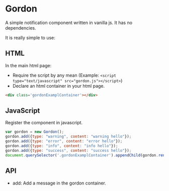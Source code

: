 Gordon
========

A simple notification component written in vanilla js. It has no dependencies.

It is really simple to use:

## HTML
In the main html page:
- Require the script by any mean (Example: `<script  type="text/javascript" src="gordon.js"></script>`)
- Declare an html container in your html page.
```html
<div class='gordonExamplContainer'></div>
```

## JavaScript
Register the component in javascript.
```javascript
var gordon = new Gordon();
gordon.add({type: "warning", content: "warning hello"});
gordon.add({type: "error", content: "error hello"});
gordon.add({type: "info", content: "info hello"});
gordon.add({type: "success", content: "success hello"});
document.querySelector('.gordonExamplContainer').appendChild(gordon.render().el);
```

## API
- add: Add a message in the gordon container.
